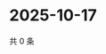 # 2025-10-17

共 0 条

<!-- BEGIN ZHIHUQUESTIONS -->
<!-- 最后更新时间 Fri Oct 17 2025 20:21:57 GMT+0800 (China Standard Time) -->

<!-- END ZHIHUQUESTIONS -->
